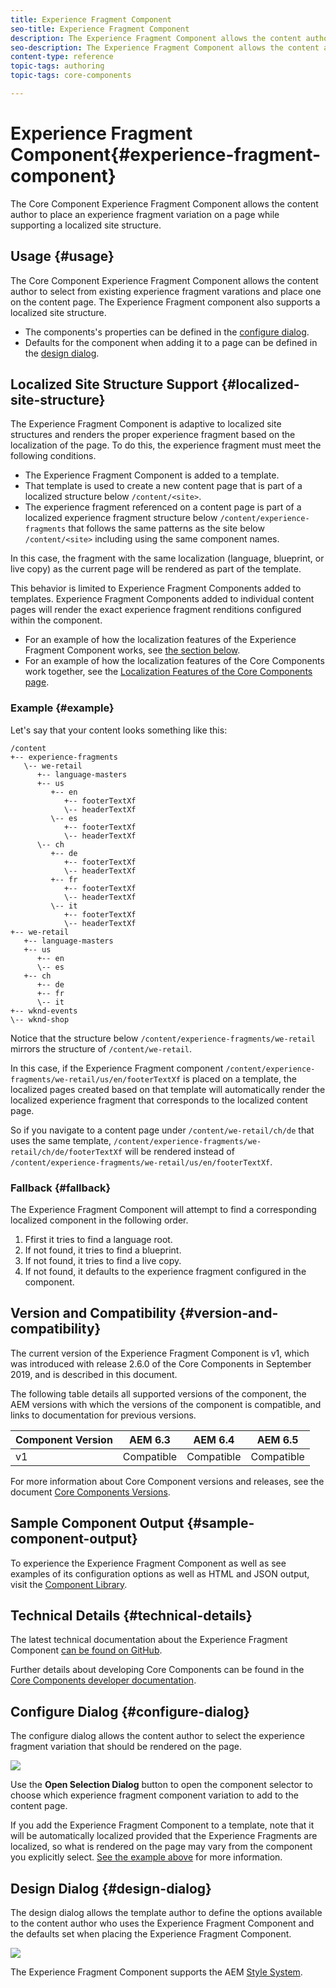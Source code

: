 ```yaml
---
title: Experience Fragment Component
seo-title: Experience Fragment Component
description: The Experience Fragment Component allows the content author to add an experience fragment variation to a page.
seo-description: The Experience Fragment Component allows the content author to add an experience fragment variation to a page.
content-type: reference
topic-tags: authoring
topic-tags: core-components

---
```


# Experience Fragment Component{#experience-fragment-component}

The Core Component Experience Fragment Component allows the content author to place an experience fragment variation on a page while supporting a localized site structure.

## Usage {#usage}

The Core Component Experience Fragment Component allows the content author to select from existing experience fragment varations and place one on the content page. The Experience Fragment component also supports a localized site structure.

* The components's properties can be defined in the [configure dialog](#configure-dialog).
* Defaults for the component when adding it to a page can be defined in the [design dialog](#design-dialog).

## Localized Site Structure Support {#localized-site-structure}

The Experience Fragment Component is adaptive to localized site structures and renders the proper experience fragment based on the localization of the page. To do this, the experience fragment must meet the following conditions.

* The Experience Fragment Component is added to a template.
* That template is used to create a new content page that is part of a localized structure below `/content/<site>`.
* The experience fragment referenced on a content page is part of a localized experience fragment structure below `/content/experience-fragments` that follows the same patterns as the site below `/content/<site>` including using the same component names.

In this case, the fragment with the same localization (language, blueprint, or live copy) as the current page will be rendered as part of the template.

This behavior is limited to Experience Fragment Components added to templates. Experience Fragment Components added to individual content pages will render the exact experience fragment renditions configured within the component.

* For an example of how the localization features of the Experience Fragment Component works, see [the section below](#example).
* For an example of how the localization features of the Core Components work together, see the [Localization Features of the Core Components page](localization.md).

### Example {#example}

Let's say that your content looks something like this:

```
/content
+-- experience-fragments
   \-- we-retail
      +-- language-masters
      +-- us
         +-- en
            +-- footerTextXf
            \-- headerTextXf
         \-- es
            +-- footerTextXf
            \-- headerTextXf
      \-- ch
         +-- de
            +-- footerTextXf
            \-- headerTextXf
         +-- fr
            +-- footerTextXf
            \-- headerTextXf
         \-- it
            +-- footerTextXf
            \-- headerTextXf
+-- we-retail
   +-- language-masters
   +-- us
      +-- en
      \-- es
   +-- ch
      +-- de
      +-- fr
      \-- it
+-- wknd-events
\-- wknd-shop
```

Notice that the structure below `/content/experience-fragments/we-retail` mirrors the structure of `/content/we-retail`.

In this case, if the Experience Fragment component `/content/experience-fragments/we-retail/us/en/footerTextXf` is placed on a template, the localized pages created based on that template will automatically render the localized experience fragment that corresponds to the localized content page.

So if you navigate to a content page under `/content/we-retail/ch/de` that uses the same template, `/content/experience-fragments/we-retail/ch/de/footerTextXf` will be rendered instead of `/content/experience-fragments/we-retail/us/en/footerTextXf`.

### Fallback {#fallback}

The Experience Fragment Component will attempt to find a corresponding localized component in the following order.

1. Ffirst it tries to find a language root.
1. If not found, it tries to find a blueprint.
1. If not found, it tries to find a live copy.
1. If not found, it defaults to the experience fragment configured in the component.

## Version and Compatibility {#version-and-compatibility}

The current version of the Experience Fragment Component is v1, which was introduced with release 2.6.0 of the Core Components in September 2019, and is described in this document.

The following table details all supported versions of the component, the AEM versions with which the versions of the component is compatible, and links to documentation for previous versions.

|Component Version|AEM 6.3|AEM 6.4|AEM 6.5|
|--- |--- |--- |---|
|v1|Compatible|Compatible|Compatible|

For more information about Core Component versions and releases, see the document [Core Components Versions](versions.md).

## Sample Component Output {#sample-component-output}

To experience the Experience Fragment Component as well as see examples of its configuration options as well as HTML and JSON output, visit the [Component Library](http://opensource.adobe.com/aem-core-wcm-components/library/experience-fragment.html).

## Technical Details {#technical-details}

The latest technical documentation about the Experience Fragment Component [can be found on GitHub](https://github.com/adobe/aem-core-wcm-components/tree/master/content/src/content/jcr_root/apps/core/wcm/components/experience-fragment/v1/experience-fragment).

Further details about developing Core Components can be found in the [Core Components developer documentation](developing.md).

## Configure Dialog {#configure-dialog}

The configure dialog allows the content author to select the experience fragment variation that should be rendered on the page.

![](assets/screen-shot-2019-08-23-10.49.21.png)

Use the **Open Selection Dialog** button to open the component selector to choose which experience fragment component variation to add to the content page.

If you add the Experience Fragment Component to a template, note that it will be automatically localized provided that the Experience Fragments are localized, so what is rendered on the page may vary from the component you explicitly select. [See the example above](#example) for more information.

## Design Dialog {#design-dialog}

The design dialog allows the template author to define the options available to the content author who uses the Experience Fragment Component and the defaults set when placing the Experience Fragment Component.

![](assets/screen-shot-2019-08-23-10.48.36.png)

The Experience Fragment Component supports the AEM [Style System](authoring.md#component-styling).
